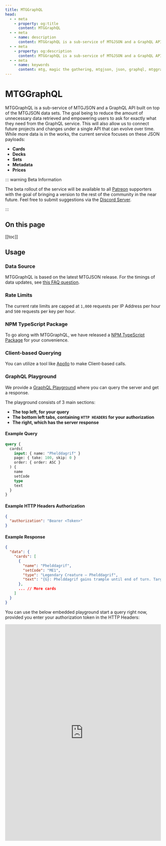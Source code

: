 ```yaml
---
title: MTGGraphQL
head:
  - - meta
    - property: og:title
      content: MTGGraphQL
  - - meta
    - name: description
      content: MTGGraphQL is a sub-service of MTGJSON and a GraphQL API/Server built on top of the MTGJSON data sets. The goal being to reduce the amount of unnecessary data retrieved and empowering users to ask for exactly what they need from the GraphQL service.
  - - meta
    - property: og:description
      content: MTGGraphQL is a sub-service of MTGJSON and a GraphQL API/Server built on top of the MTGJSON data sets. The goal being to reduce the amount of unnecessary data retrieved and empowering users to ask for exactly what they need from the GraphQL service.
  - - meta
    - name: keywords
      content: mtg, magic the gathering, mtgjson, json, graphql, mtggraphql
---
```


# MTGGraphQL

MTGGraphQL is a sub-service of MTGJSON and a GraphQL API built on top of the MTGJSON data sets. The goal being to reduce the amount of unnecessary data retrieved and empowering users to ask for exactly what they need from the GraphQL service. This will also allow us to connect future projects and changes under a single API that can evolve over time. While more data is in the works, the current service focuses on these JSON payloads:

- **Cards**
- **Decks**
- **Sets**
- **Metadata**
- **Prices**

::: warning Beta Information

The beta rollout of the service will be available to all <a href="https://www.patreon.com/MTGJSON" class="link-inline-image patreon" target="_blank" rel="noreferrer noopener">Patreon</a> supporters with the goal of bringing a version to the rest of the community in the near future. Feel free to submit suggestions via the [Discord Server](https://mtgjson.com/discord).

:::

## On this page

[[toc]]

## Usage

### Data Source

MTGGraphQL is based on the latest MTGJSON release. For the timings of data updates, see [this FAQ question](/faq/#how-often-is-the-data-updated).

### Rate Limits

The current rate limits are capped at `1,000` requests per IP Address per hour and `500` requests per key per hour.

### NPM TypeScript Package

To go along with MTGGraphQL, we have released a [NPM TypeScript Package](https://www.npmjs.com/package/mtggraphql/) for your convenience.

### Client-based Querying

You can utilize a tool like [Apollo](https://www.apollographql.com/docs/) to make Client-based calls.

### GraphQL Playground

We provide a [GraphQL Playground](https://graphql.mtgjson.com/) where you can query the server and get a response.

The playground consists of 3 main sections:

- **The top left, for your query**
- **The bottom left tabs, containing `HTTP HEADERS` for your authorization**
- **The right, which has the server response**

#### Example Query

```GraphQL
query {
  cards(
    input: { name: "Phelddagrif" }
    page: { take: 100, skip: 0 }
    order: { order: ASC }
  ) {
    name
    setCode
    type
    text
  }
}
```

#### Example HTTP Headers Authorization

```JSON
{
  "authorization": "Bearer <Token>"
}
```

#### Example Response

```JSON
{
  "data": {
    "cards": [
      {
        "name": "Phelddagrif",
        "setCode": "ME1",
        "type": "Legendary Creature — Phelddagrif",
        "text": "{G}: Phelddagrif gains trample until end of turn. Target opponent creates a 1/1 green Hippo creature token.\n{W}: Phelddagrif gains flying until end of turn. Target opponent gains 2 life.\n{U}: Return Phelddagrif to its owner's hand. Target opponent may draw a card."
      },
      ... // More cards
    ]
  }
}
```

You can use the below embedded playground start a query right now, provided you enter your authorization token in the HTTP Headers:

<div class="doc-iframe graphql-playground">
  <iframe src="https://graphql.mtgjson.com/?query=query {%0A%20 cards(%0A%20%20%20 input%3A { name%3A %22Phelddagrif%22 }%0A%20%20%20 page%3A { take%3A 100%2C skip%3A 0 }%0A%20%20%20 order%3A { order%3A ASC }%0A%20 ) {%0A%20%20%20 name%0A%20%20%20 setCode%0A%20%20%20 type%0A%20%20%20 text%0A%20 }%0A}%0A" height="700px" width="100%" frameborder="0"></iframe>
</div>
